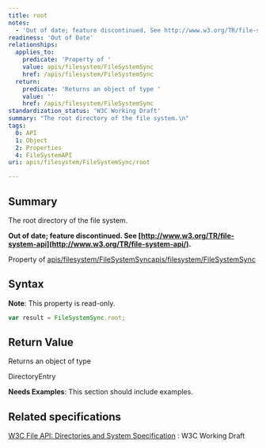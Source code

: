 ```yaml
---
title: root
notes:
  - 'Out of date; feature discontinued. See http://www.w3.org/TR/file-system-api/.'
readiness: 'Out of Date'
relationships:
  applies_to:
    predicate: 'Property of '
    value: apis/filesystem/FileSystemSync
    href: /apis/filesystem/FileSystemSync
  return:
    predicate: 'Returns an object of type '
    value: ''
    href: /apis/filesystem/FileSystemSync
standardization_status: 'W3C Working Draft'
summary: "The root directory of the file system.\n"
tags:
  0: API
  1: Object
  2: Properties
  4: FileSystemAPI
uri: apis/filesystem/FileSystemSync/root

---
```

## <span>Summary</span>

The root directory of the file system.

**Out of date; feature discontinued. See [http://www.w3.org/TR/file-system-api](http://www.w3.org/TR/file-system-api/).**

Property of [apis/filesystem/FileSystemSync](/apis/filesystem/FileSystemSync)[apis/filesystem/FileSystemSync](/apis/filesystem/FileSystemSync)

## <span>Syntax</span>

**Note**: This property is read-only.

``` js
var result = FileSystemSync.root;
```

## <span>Return Value</span>

Returns an object of type<span></span>

DirectoryEntry

**Needs Examples**: This section should include examples.

## <span>Related specifications</span>

[W3C File API: Directories and System Specification](http://dev.w3.org/2009/dap/file-system/pub/FileSystem/)
:   W3C Working Draft
